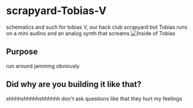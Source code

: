 # scrapyard-Tobias-V
schematics and such for tobias V, our hack club scrapyard bot
Tobias runs on a mini audino and an analog synth that screams
![Inside of Tobias](https://github.com/user-attachments/assets/919647fc-64d7-41aa-8b85-f610e8b9447d)
## Purpose
run around jamming obviously
## Did why are you building it like that?
shhhhshhhhhshhhhhh don't ask questions like that they hurt my feelings
